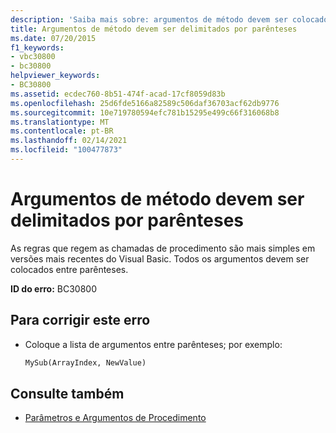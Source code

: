 ```yaml
---
description: 'Saiba mais sobre: argumentos de método devem ser colocados entre parênteses'
title: Argumentos de método devem ser delimitados por parênteses
ms.date: 07/20/2015
f1_keywords:
- vbc30800
- bc30800
helpviewer_keywords:
- BC30800
ms.assetid: ecdec760-8b51-474f-acad-17cf8059d83b
ms.openlocfilehash: 25d6fde5166a82589c506daf36703acf62db9776
ms.sourcegitcommit: 10e719780594efc781b15295e499c66f316068b8
ms.translationtype: MT
ms.contentlocale: pt-BR
ms.lasthandoff: 02/14/2021
ms.locfileid: "100477873"
---
```

# <a name="method-arguments-must-be-enclosed-in-parentheses"></a>Argumentos de método devem ser delimitados por parênteses

As regras que regem as chamadas de procedimento são mais simples em versões mais recentes do Visual Basic. Todos os argumentos devem ser colocados entre parênteses.

**ID do erro:** BC30800

## <a name="to-correct-this-error"></a>Para corrigir este erro

- Coloque a lista de argumentos entre parênteses; por exemplo:

  ```vb
  MySub(ArrayIndex, NewValue)
  ```

## <a name="see-also"></a>Consulte também

- [Parâmetros e Argumentos de Procedimento](../programming-guide/language-features/procedures/procedure-parameters-and-arguments.md)

